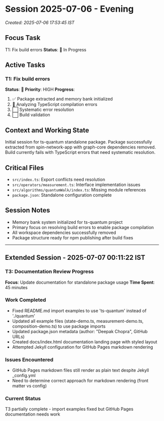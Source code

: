 # Session 2025-07-06 - Evening
*Created: 2025-07-06 17:53:45 IST*

## Focus Task
T1: Fix build errors
**Status**: 🔄 In Progress

## Active Tasks
### T1: Fix build errors
**Status**: 🔄 **Priority**: HIGH
**Progress**:
1. ✅ Package extracted and memory bank initialized
2. 🔄 Analyzing TypeScript compilation errors
3. ⬜ Systematic error resolution
4. ⬜ Build validation

## Context and Working State
Initial session for ts-quantum standalone package. Package successfully extracted from spin-network-app with graph-core dependencies removed. Build currently fails with TypeScript errors that need systematic resolution.

## Critical Files
- `src/index.ts`: Export conflicts need resolution
- `src/operators/measurement.ts`: Interface implementation issues
- `src/algorithms/quantumWalk/index.ts`: Missing module references
- `package.json`: Standalone configuration complete

## Session Notes
- Memory bank system initialized for ts-quantum project
- Primary focus on resolving build errors to enable package compilation
- All workspace dependencies successfully removed
- Package structure ready for npm publishing after build fixes

---

## Extended Session - 2025-07-07 00:11:22 IST

### T3: Documentation Review Progress
**Focus**: Update documentation for standalone package usage
**Time Spent**: 45 minutes

### Work Completed
- Fixed README.md import examples to use 'ts-quantum' instead of './quantum'
- Updated all example files (state-demo.ts, measurement-demo.ts, composition-demo.ts) to use package imports
- Updated package.json metadata (author: "Deepak Chopra", GitHub URLs)
- Created docs/index.html documentation landing page with styled layout
- Attempted Jekyll configuration for GitHub Pages markdown rendering

### Issues Encountered
- GitHub Pages markdown files still render as plain text despite Jekyll _config.yml
- Need to determine correct approach for markdown rendering (front matter vs config)

### Current Status
T3 partially complete - import examples fixed but GitHub Pages documentation needs work

